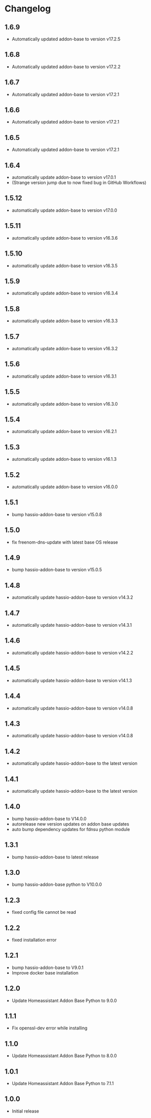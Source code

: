 # Changelog
## 1.6.9
- Automatically updated addon-base to version v17.2.5

## 1.6.8
- Automatically updated addon-base to version v17.2.2

## 1.6.7
- Automatically updated addon-base to version v17.2.1

## 1.6.6
- Automatically updated addon-base to version v17.2.1

## 1.6.5
- Automatically updated addon-base to version v17.2.1

## 1.6.4
- automatically update addon-base to version v17.0.1
- (Strange version jump due to now fixed bug in GitHub Workflows)

## 1.5.12
- automatically update addon-base to version v17.0.0

## 1.5.11
- automatically update addon-base to version v16.3.6

## 1.5.10
- automatically update addon-base to version v16.3.5

## 1.5.9
- automatically update addon-base to version v16.3.4

## 1.5.8
- automatically update addon-base to version v16.3.3

## 1.5.7
- automatically update addon-base to version v16.3.2

## 1.5.6
- automatically update addon-base to version v16.3.1

## 1.5.5
- automatically update addon-base to version v16.3.0

## 1.5.4
- automatically update addon-base to version v16.2.1

## 1.5.3
- automatically update addon-base to version v16.1.3

## 1.5.2
- automatically update addon-base to version v16.0.0

## 1.5.1
- bump hassio-addon-base to version v15.0.8

## 1.5.0
- fix freenom-dns-update with latest base OS release

## 1.4.9
- bump hassio-addon-base to version v15.0.5

## 1.4.8
- automatically update hassio-addon-base to version v14.3.2

## 1.4.7
- automatically update hassio-addon-base to version v14.3.1

## 1.4.6
- automatically update hassio-addon-base to version v14.2.2

## 1.4.5
- automatically update hassio-addon-base to version v14.1.3

## 1.4.4
- automatically update hassio-addon-base to version v14.0.8

## 1.4.3
- automatically update hassio-addon-base to version v14.0.8

## 1.4.2
- automatically update hassio-addon-base to the latest version

## 1.4.1
- automatically update hassio-addon-base to the latest version

## 1.4.0
- bump hassio-addon-base to V14.0.0
- autorelease new version updates on addon base updates
- auto bump dependency updates for fdnsu python module

## 1.3.1
- bump hassio-addon-base to latest release

## 1.3.0
- bump hassio-addon-base python to V10.0.0

## 1.2.3
- fixed config file cannot be read

## 1.2.2
- fixed installation error

## 1.2.1
- bump hassio-addon-base to V9.0.1
- Improve docker base installation

## 1.2.0
- Update Homeassistant Addon Base Python to 9.0.0

## 1.1.1
- Fix openssl-dev error while installing

## 1.1.0
- Update Homeassistant Addon Base Python to 8.0.0

## 1.0.1
- Update Homeassistant Addon Base Python to 7.1.1

## 1.0.0
- Initial release






